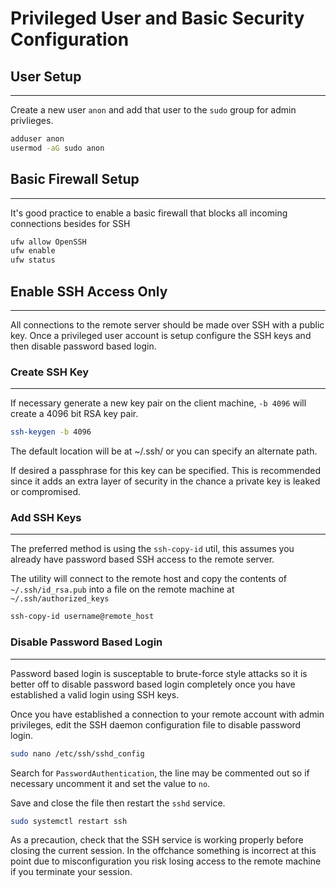 # Privileged User and Basic Security Configuration

## User Setup
---

Create a new user `anon` and add that user to the `sudo` group for admin privlieges.
```bash
adduser anon
usermod -aG sudo anon
```

## Basic Firewall Setup
---

It's good practice to enable a basic firewall that blocks all incoming connections besides for SSH 

```bash
ufw allow OpenSSH
ufw enable
ufw status
```

## Enable SSH Access Only
---

All connections to the remote server should be made over SSH with a public key. Once a privileged user account is setup configure the SSH keys and then disable password based login.

### Create SSH Key
---

If necessary generate a new key pair on the client machine, `-b 4096` will create a 4096 bit RSA key pair.

```bash
ssh-keygen -b 4096
```

The default location will be at ~/.ssh/ or you can specify an alternate path.

If desired a passphrase for this key can be specified. This is recommended since it adds an extra layer of security in the chance a private key is leaked or compromised.

### Add SSH Keys
---

The preferred method is using the `ssh-copy-id` util, this assumes you already have password based SSH access to the remote server.

The utility will connect to the remote host and copy the contents of `~/.ssh/id_rsa.pub` into a file on the remote machine at `~/.ssh/authorized_keys`

```bash
ssh-copy-id username@remote_host

```

### Disable Password Based Login
---

Password based login is susceptable to brute-force style attacks so it is better off to disable password based login completely once you have established a valid login using SSH keys.

Once you have established a connection to your remote account with admin privileges, edit the SSH daemon configuration file to disable password login.

```bash
sudo nano /etc/ssh/sshd_config

```

Search for `PasswordAuthentication`, the line may be commented out so if necessary uncomment it and set the value to `no`.

Save and close the file then restart the `sshd` service.

```bash
sudo systemctl restart ssh

```

As a precaution, check that the SSH service is working properly before closing the current session. In the offchance something is incorrect at this point due to misconfiguration you risk losing access to the remote machine if you terminate your session.